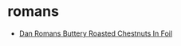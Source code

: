 # romans

 * [Dan Romans Buttery Roasted Chestnuts In Foil](index/d/dan-romans-buttery-roasted-chestnuts-in-foil-51135080.json)
